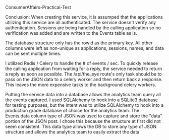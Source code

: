 ConsumerAffairs-Practical-Test

Conclusion:
When creating this service, it is assumped that the applications utilizing this service are all authenticated. The service doesn't verify any authentication.
Sessions are being handled by the calling application so no verification was added and are written to the Events table as is.

The database structure only has the rowid as the primary key. All other columns were left as non-unique as applications, sessions, names, and data can be sent multiple times.

I utilized Redis / Celery to handle the # of events / sec. To quickly release the calling application from waiting for a reply, the service needed to return a reply as soon as possible.
The /api/the_eye route's only task should be to pass on the JSON data to a celery worker and then return back a response. This leaves the more expensive tasks to the background celery workers.

Putting the service data into a database allows the analytics team query all the events captured. I used SQLAlchemy to hook into a SQLite3 database for testing purposes, but the intent was to utilize SQLAlchemy to hook into a production grade database of choice for the analytics team.
The Events.data column type of JSON was used to capture and store the "data" portion of the JSON post. I chose this because the structure at first did not seem consistent. This data type allows the DB to store any type of JSON structure and allows the analytics team to easily extract the data.

